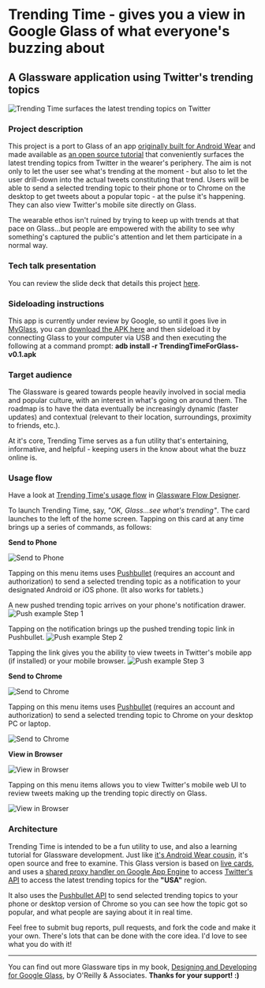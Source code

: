 # Trending Time - gives you a view in Google Glass of what everyone's buzzing about
## A Glassware application using Twitter's trending topics

![Trending Time surfaces the latest trending topics on Twitter](https://dl.dropboxusercontent.com/u/12019700/glass-dev/trendingtime/github-REAME-cover.png)

### Project description
This project is a port to Glass of an app [originally built for Android Wear](https://play.google.com/store/apps/details?id=wearables.jasonsalas.com.trendingtime) and made available as [an open source tutorial](https://github.com/jasonsalas/TrendingTime) that conveniently surfaces the latest trending topics from Twitter in the wearer's periphery. The aim is not only to let the user see what's trending at the moment - but also to let the user drill-down into the actual tweets constituting that trend. Users will be able to send a selected trending topic to their phone or to Chrome on the desktop to get tweets about a popular topic - at the pulse it's happening. They can also view Twitter's mobile site directly on Glass. 

The wearable ethos isn't ruined by trying to keep up with trends at that pace on Glass...but people are empowered with the ability to see why something's captured the public's attention and let them participate in a normal way.

### Tech talk presentation
You can review the slide deck that details this project [here](http://www.slideshare.net/jasonsalas/trending-time-on-google-glass).

### Sideloading instructions
This app is currently under review by Google, so until it goes live in [MyGlass](http://google.com/myglass), you can [download the APK here](https://github.com/jasonsalas/TrendingTimeForGlass/releases) and then sideload it by connecting Glass to your computer via USB and then executing the following at a command prompt:
**adb install -r TrendingTimeForGlass-v0.1.apk**

### Target audience
The Glassware is geared towards people heavily involved in social media and popular culture, with an interest in what's going on around them. The roadmap is to have the data eventually be increasingly dynamic (faster updates) and contextual (relevant to their location, surroundings, proximity to friends, etc.). 

At it's core, Trending Time serves as a fun utility that's entertaining, informative, and helpful - keeping users in the know about what the buzz online is.


### Usage flow
Have a look at [Trending Time's usage flow](https://drive.google.com/file/d/0B4vMEmrUkj0qOVJCT2k5TjZBSG8/view?usp=sharing) in [Glassware Flow Designer](https://developers.google.com/glass/tools-downloads/glassware-flow-designer).

To launch Trending Time, say, _"OK, Glass...see what's trending"_. The card launches to the left of the home screen. Tapping on this card at any time brings up a series of commands, as follows:

**Send to Phone**

![Send to Phone](https://dl.dropboxusercontent.com/u/12019700/glass-dev/trendingtime/2.png)

Tapping on this menu items uses [Pushbullet](http://pushbullet.com) (requires an account and authorization) to send a selected trending topic as a notification to your designated Android or iOS phone. (It also works for tablets.)

A new pushed trending topic arrives on your phone's notification drawer.
![Push example Step 1](https://dl.dropboxusercontent.com/u/12019700/glass-dev/trendingtime/push1.png)


Tapping on the notification brings up the pushed trending topic link in Pushbullet.
![Push example Step 2](https://dl.dropboxusercontent.com/u/12019700/glass-dev/trendingtime/push2.png)


Tapping the link gives you the ability to view tweets in Twitter's mobile app (if installed) or your mobile browser.
![Push example Step 3](https://dl.dropboxusercontent.com/u/12019700/glass-dev/trendingtime/push3.png)


**Send to Chrome**

![Send to Chrome](https://dl.dropboxusercontent.com/u/12019700/glass-dev/trendingtime/3.png)

Tapping on this menu items uses [Pushbullet](http://pushbullet.com) (requires an account and authorization) to send a selected trending topic to Chrome on your desktop PC or laptop.

![Send to Chrome](https://dl.dropboxusercontent.com/u/12019700/glass-dev/trendingtime/view-desktopbrowser.png)


**View in Browser**

![View in Browser](https://dl.dropboxusercontent.com/u/12019700/glass-dev/trendingtime/4.png)

Tapping on this menu items allows you to view Twitter's mobile web UI to review tweets making up the trending topic directly on Glass.

![View in Browser](https://dl.dropboxusercontent.com/u/12019700/glass-dev/trendingtime/view-glassbrowser.png)


### Architecture
Trending Time is intended to be a fun utility to use, and also a learning tutorial for Glassware development. Just like [it's Android Wear cousin](http://www.slideshare.net/jasonsalas/trending-time-datadriven-watch-face-development-for-android-wear), it's open source and free to examine. This Glass version is based on [live cards](https://developers.google.com/glass/develop/gdk/live-cards), and uses a [shared proxy handler on Google App Engine](https://github.com/jasonsalas/TrendingTime/wiki/Custom-proxy-on-App-Engine) to access [Twitter's API](https://dev.twitter.com/rest/reference/get/trends/place) to access the latest trending topics for the **"USA"** region.

It also uses the [Pushbullet API](https://docs.pushbullet.com/http/) to send selected trending topics to your phone or desktop version of Chrome so you can see how the topic got so popular, and what people are saying about it in real time.

Feel free to submit bug reports, pull requests, and fork the code and make it your own. There's lots that can be done with the core idea. I'd love to see what you do with it!

---

You can find out more Glassware tips in my book, [Designing and Developing for Google Glass](http://www.amazon.com/Designing-Developing-Google-Glass-Differently/dp/1491946458), by O'Reilly & Associates. **Thanks for your support! :)**
